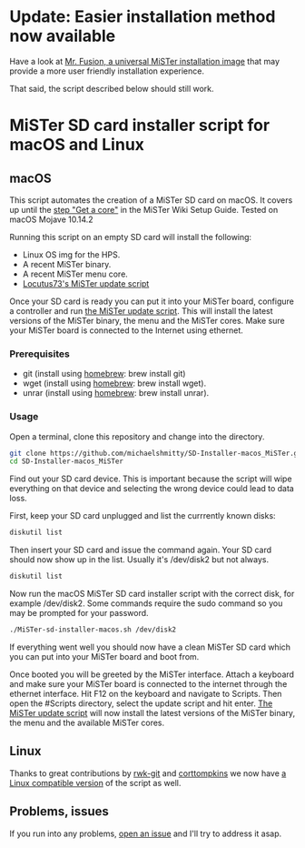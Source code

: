 # Update: Easier installation method now available
Have a look at [Mr. Fusion, a universal MiSTer installation image](https://github.com/MiSTer-devel/mr-fusion)
that may provide a more user friendly installation experience.

That said, the script described below should still work.


# MiSTer SD card installer script for macOS and Linux

## macOS

This script automates the creation of a MiSTer SD card on macOS.
It covers up until the
[step "Get a core"](https://github.com/MiSTer-devel/Main_MiSTer/wiki/Setup-Guide#get-a-core)
in the MiSTer Wiki Setup Guide.
Tested on macOS Mojave 10.14.2

Running this script on an empty SD card will install the following:
* Linux OS img for the HPS.
* A recent MiSTer binary.
* A recent MiSTer menu core.
* [Locutus73's MiSTer update script](https://github.com/MiSTer-devel/Updater_script_MiSTer)

Once your SD card is ready you can put it into your MiSTer board, configure a controller and run
[the MiSTer update script](https://github.com/MiSTer-devel/Updater_script_MiSTer).
This will install the latest versions of the MiSTer binary, the menu and the MiSTer cores.
Make sure your MiSTer board is connected to the Internet using ethernet.

### Prerequisites
* git (install using [homebrew](https://brew.sh/): brew install git)
* wget (install using [homebrew](https://brew.sh/): brew install wget).
* unrar (install using [homebrew](https://brew.sh/): brew install unrar).

### Usage
Open a terminal, clone this repository and change into the directory.

```bash
git clone https://github.com/michaelshmitty/SD-Installer-macos_MiSTer.git
cd SD-Installer-macos_MiSTer
```

Find out your SD card device. This is important because the script will wipe everything
on that device and selecting the wrong device could lead to data loss.

First, keep your SD card unplugged and list the currrently known disks:
```bash
diskutil list
```

Then insert your SD card and issue the command again. Your SD card should now show up in the list.
Usually it's /dev/disk2 but not always.
```bash
diskutil list
```

Now run the macOS MiSTer SD card installer script with the correct disk, for example /dev/disk2.
Some commands require the sudo command so you may be prompted for your password.
```bash
./MiSTer-sd-installer-macos.sh /dev/disk2
```

If everything went well you should now have a clean MiSTer SD card which you can put into your
MiSTer board and boot from.

Once booted you will be greeted by the MiSTer interface. Attach a keyboard and make sure your
MiSTer board is connected to the internet through the ethernet interface.
Hit F12 on the keyboard and navigate to Scripts. Then open the #Scripts directory, select the
update script and hit enter.
[The MiSTer update script](https://github.com/MiSTer-devel/Updater_script_MiSTer) will now install
the latest versions of the MiSTer binary, the menu and the available MiSTer cores.

## Linux
Thanks to great contributions by [rwk-git](https://github.com/rwk-git) and [corttompkins](https://github.com/corttompkins) we now have [a Linux compatible version](https://raw.githubusercontent.com/michaelshmitty/SD-Installer-macos_MiSTer/master/MiSTer-sd-installer-linux.sh) of the script as well.

## Problems, issues
If you run into any problems,
[open an issue](https://github.com/michaelshmitty/SD-Installer-macos_MiSTer/issues)
and I'll try to address it asap.
